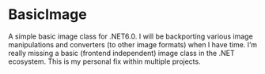 # BasicImage
A simple basic image class for .NET6.0. I will be backporting various image manipulations and converters (to other image formats) when I have time. I’m really missing a basic (frontend independent) image class in the .NET ecosystem. This is my personal fix within multiple projects.
